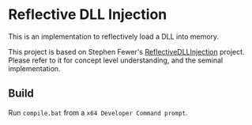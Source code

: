 # Reflective DLL Injection

This is an implementation to reflectively load a DLL into memory.

This project is based on Stephen Fewer's [ReflectiveDLLInjection](https://github.com/stephenfewer/ReflectiveDLLInjection) project. Please refer to it for concept level understanding, and the seminal implementation.

## Build
Run `compile.bat` from a `x64 Developer Command prompt`.